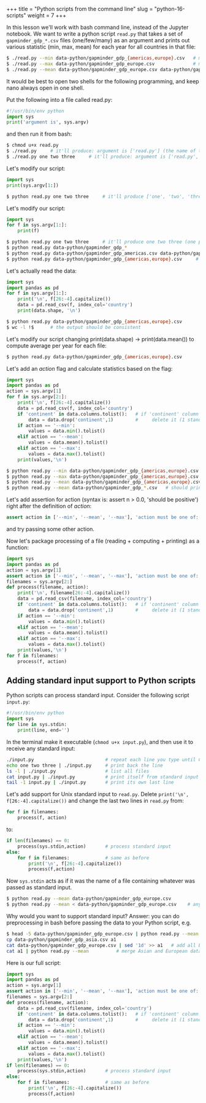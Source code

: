 +++
title = "Python scripts from the command line"
slug = "python-16-scripts"
weight = 7
+++

In this lesson we'll work with bash command line, instead of the Jupyter notebook. We want to write a python
script `read.py` that takes a set of `gapminder_gdp_*.csv` files (one/few/many) as an argument and prints out
various statistic (min, max, mean) for each year for all countries in that file:

```sh
$ ./read.py --min data-python/gapminder_gdp_{americas,europe}.csv   # minimum for each year
$ ./read.py --max data-python/gapminder_gdp_europe.csv              # maximum for each year
$ ./read.py --mean data-python/gapminder_gdp_europe.csv data-python/gapminder_gdp_asia.csv
```

It would be best to open two shells for the following programming, and keep nano always open in one shell.

Put the following into a file called read.py:

```py
#!/usr/bin/env python
import sys
print('argument is', sys.argv)
```

and then run it from bash:

```sh
$ chmod u+x read.py
$ ./read.py     # it'll produce: argument is ['read.py'] (the name of the script is always there)
$ ./read.py one two three     # it'll produce: argument is ['read.py', 'one', 'two', 'three']
```

Let's modify our script:

```py
import sys
print(sys.argv[1:])
```
```sh
$ python read.py one two three     # it'll produce ['one', 'two', 'three']
```

Let's modify our script:

```py
import sys
for f in sys.argv[1:]:
    print(f)
```
```sh
$ python read.py one two three     # it'll produce one two three (one per line)
$ python read.py data-python/gapminder_gdp_*
$ python read.py data-python/gapminder_gdp_americas.csv data-python/gapminder_gdp_europe.csv
$ python read.py data-python/gapminder_gdp_{americas,europe}.csv     # same as last line
```

Let's actually read the data:

```py
import sys
import pandas as pd
for f in sys.argv[1:]:
    print('\n', f[26:-4].capitalize())
    data = pd.read_csv(f, index_col='country')
    print(data.shape, '\n')
```
```sh
$ python read.py data-python/gapminder_gdp_{americas,europe}.csv
$ wc -l !$      # the output should be consistent
```

Let's modify our script changing print(data.shape) -> print(data.mean()) to compute average per year for each file:

```sh
$ python read.py data-python/gapminder_gdp_{americas,europe}.csv
```

Let's add an *action* flag and calculate statistics based on the flag:

```py
import sys
import pandas as pd
action = sys.argv[1]
for f in sys.argv[2:]:
    print('\n', f[26:-4].capitalize())
    data = pd.read_csv(f, index_col='country')
    if 'continent' in data.columns.tolist():   # if 'continent' column exists
        data = data.drop('continent',1)        #     delete it (1 stands for column, 0 for row)
    if action == '--min':
        values = data.min().tolist()
    elif action == '--mean':
        values = data.mean().tolist()
    elif action == '--max':
        values = data.max().tolist()
    print(values,'\n')
```
```sh
$ python read.py --min data-python/gapminder_gdp_{americas,europe}.csv
$ python read.py --max data-python/gapminder_gdp_{americas,europe}.csv
$ python read.py --mean data-python/gapminder_gdp_{americas,europe}.csv
$ python read.py --mean data-python/gapminder_gdp_*.csv   # should print data for all five continents
```

Let's add assertion for action (syntax is: assert n > 0.0, 'should be positive') right after the
definition of *action*:

```py
assert action in ['--min', '--mean', '--max'], 'action must be one of: --min --mean --max'
```

and try passing some other action.

Now let's package processing of a file (reading + computing + printing) as a function:

```py
import sys
import pandas as pd
action = sys.argv[1]
assert action in ['--min', '--mean', '--max'], 'action must be one of: --min --mean --max'
filenames = sys.argv[2:]
def process(filename, action):
    print('\n', filename[26:-4].capitalize())
    data = pd.read_csv(filename, index_col='country')
    if 'continent' in data.columns.tolist():   # if 'continent' column exists
        data = data.drop('continent',1)        #     delete it (1 stands for column, 0 for row)
    if action == '--min':
        values = data.min().tolist()
    elif action == '--mean':
        values = data.mean().tolist()
    elif action == '--max':
        values = data.max().tolist()
    print(values,'\n')
for f in filenames:
    process(f, action)
```

## Adding standard input support to Python scripts

Python scripts can process standard input. Consider the following script `input.py`:

```py
#!/usr/bin/env python
import sys
for line in sys.stdin:
    print(line, end='')
```

In the terminal make it executable (`chmod u+x input.py`), and then use it to receive any standard input:

```sh
./input.py                          # repeat each line you type until Ctrl-C
echo one two three | ./input.py     # print back the line
ls -l | ./input.py                  # list all files
cat input.py | ./input.py           # print itself from standard input
tail -1 input.py | ./input.py       # print its own last line
```

Let's add support for Unix standard input to `read.py`. Delete `print('\n', f[26:-4].capitalize())` and change the last
two lines in `read.py` from:

```py
for f in filenames:
    process(f, action)
```

to:

```py
if len(filenames) == 0:
    process(sys.stdin,action)       # process standard input
else:
    for f in filenames:             # same as before
        print('\n', f[26:-4].capitalize())
        process(f,action)
```

Now `sys.stdin` acts as if it was the name of a file containing whatever was passed as standard input.

```sh
$ python read.py --mean data-python/gapminder_gdp_europe.csv
$ python read.py --mean < data-python/gapminder_gdp_europe.csv    # anyone knows why this could be useful?
```

Why would you want to support standard input? Answer: you can do preprocessing in bash before passing the data to your
Python script, e.g.

```sh
$ head -5 data-python/gapminder_gdp_europe.csv | python read.py --mean    # process only first five countries
cp data-python/gapminder_gdp_asia.csv a1
cat data-python/gapminder_gdp_europe.csv | sed '1d' >> a1   # add all European data without the header
cat a1 | python read.py --mean          # merge Asian and European data and calculate joint statistics
```

Here is our full script:

```py
import sys
import pandas as pd
action = sys.argv[1]
assert action in ['--min', '--mean', '--max'], 'action must be one of: --min --mean --max'
filenames = sys.argv[2:]
def process(filename, action):
    data = pd.read_csv(filename, index_col='country')
    if 'continent' in data.columns.tolist():   # if 'continent' column exists
        data = data.drop('continent',1)        #     delete it (1 stands for column, 0 for row)
    if action == '--min':
        values = data.min().tolist()
    elif action == '--mean':
        values = data.mean().tolist()
    elif action == '--max':
        values = data.max().tolist()
    print(values,'\n')
if len(filenames) == 0:
    process(sys.stdin,action)       # process standard input
else:
    for f in filenames:             # same as before
        print('\n', f[26:-4].capitalize())
        process(f,action)
```
